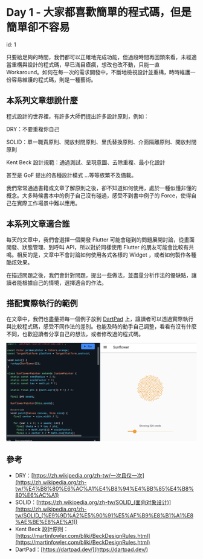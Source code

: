# Day 1 - 大家都喜歡簡單的程式碼，但是簡單卻不容易

id: 1

只要給足夠的時間，我們都可以正確地完成功能，但過段時間再回頭來看，未經適當重構與設計的程式碼，早已滿目瘡痍，想改也改不動，只能一直 Workaround。如何在每一次的需求開發中，不斷地檢視設計並重構，時時維護一份容易維護的程式碼，則是一種藝術。

## 本系列文章想說什麼

程式設計的世界裡，有許多大師們提出許多設計原則，例如：

DRY：不要重複你自己

SOLID：單一職責原則、開放封閉原則、里氏替換原則、介面隔離原則、開放封閉原則

Kent Beck 設計規範：通過測試、呈現意圖、去除重複、最小化設計

甚至是 GoF 提出的各種設計模式 ...等等族繁不及備載。

我們常常通過書籍或文章了解原則之後，卻不知道如何使用，處於一種似懂非懂的概念。大多時候書本中的例子自己沒有碰過，感受不到書中例子的 Force，使得自己在實際工作場景中難以應用。

## 本系列文章適合誰

每天的文章中，我們會選擇一個開發 Flutter 可能會碰到的問題展開討論，從畫面開發、狀態管理、到呼叫 API，所以對於同樣使用 Flutter 的朋友可能會比較有共鳴。相反的是，文章中不會討論如何使用各式各樣的 Widget ，或者如何製作各種酷炫效果。

在描述問題之後，我們會針對問題，提出一些做法，並盡量分析作法的優缺點，讓讀者能根據自己的情境，選擇適合的作法。

## 搭配實際執行的範例

在文章中，我們也盡量把每一個例子放到 [DartPad](https://dartpad.dev/) 上，讓讀者可以透過實際執行與比較程式碼，感受不同作法的差別。也能及時的動手自己調整，看看有沒有什麼不同，也歡迎讀者分享自己的想法，或者修改過的程式碼。

![it_img_0_1.png](Day%201%20-%20%E5%A4%A7%E5%AE%B6%E9%83%BD%E5%96%9C%E6%AD%A1%E7%B0%A1%E5%96%AE%E7%9A%84%E7%A8%8B%E5%BC%8F%E7%A2%BC%EF%BC%8C%E4%BD%86%E6%98%AF%E7%B0%A1%E5%96%AE%E5%8D%BB%E4%B8%8D%E5%AE%B9%E6%98%93/it_img_0_1.png)

## 參考

- DRY：[https://zh.wikipedia.org/zh-tw/一次且仅一次](https://zh.wikipedia.org/zh-tw/%E4%B8%80%E6%AC%A1%E4%B8%94%E4%BB%85%E4%B8%80%E6%AC%A1)
- SOLID：[https://zh.wikipedia.org/zh-tw/SOLID_(面向对象设计)](https://zh.wikipedia.org/zh-tw/SOLID_(%E9%9D%A2%E5%90%91%E5%AF%B9%E8%B1%A1%E8%AE%BE%E8%AE%A1))
- Kent Beck 設計原則：[https://martinfowler.com/bliki/BeckDesignRules.html](https://martinfowler.com/bliki/BeckDesignRules.html)
- DartPad：[https://dartpad.dev/](https://dartpad.dev/)